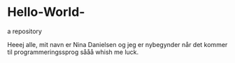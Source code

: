 # Hello-World-
a repository 

Heeej alle,
mit navn er Nina Danielsen og jeg er nybegynder når det kommer til programmeringssprog sååå whish me luck. 
